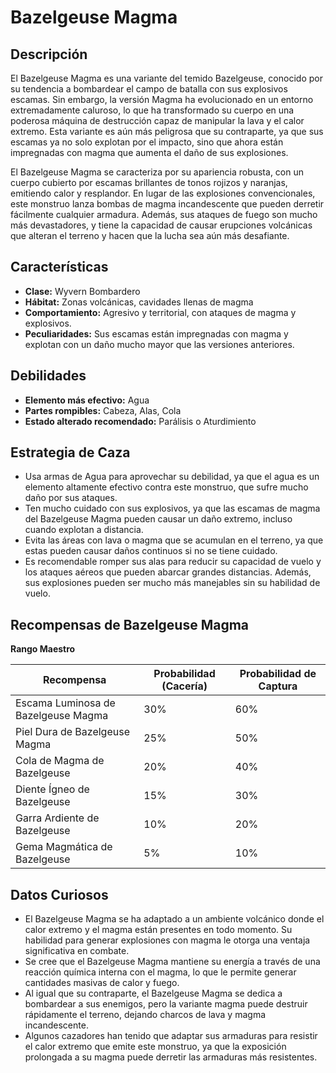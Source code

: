 # Bazelgeuse Magma

## Descripción
El Bazelgeuse Magma es una variante del temido Bazelgeuse, conocido por su tendencia a bombardear el campo de batalla con sus explosivos escamas. Sin embargo, la versión Magma ha evolucionado en un entorno extremadamente caluroso, lo que ha transformado su cuerpo en una poderosa máquina de destrucción capaz de manipular la lava y el calor extremo. Esta variante es aún más peligrosa que su contraparte, ya que sus escamas ya no solo explotan por el impacto, sino que ahora están impregnadas con magma que aumenta el daño de sus explosiones.

El Bazelgeuse Magma se caracteriza por su apariencia robusta, con un cuerpo cubierto por escamas brillantes de tonos rojizos y naranjas, emitiendo calor y resplandor. En lugar de las explosiones convencionales, este monstruo lanza bombas de magma incandescente que pueden derretir fácilmente cualquier armadura. Además, sus ataques de fuego son mucho más devastadores, y tiene la capacidad de causar erupciones volcánicas que alteran el terreno y hacen que la lucha sea aún más desafiante.

## Características
- **Clase:** Wyvern Bombardero
- **Hábitat:** Zonas volcánicas, cavidades llenas de magma
- **Comportamiento:** Agresivo y territorial, con ataques de magma y explosivos.
- **Peculiaridades:** Sus escamas están impregnadas con magma y explotan con un daño mucho mayor que las versiones anteriores.

## Debilidades
- **Elemento más efectivo:** Agua
- **Partes rompibles:** Cabeza, Alas, Cola
- **Estado alterado recomendado:** Parálisis o Aturdimiento

## Estrategia de Caza
- Usa armas de Agua para aprovechar su debilidad, ya que el agua es un elemento altamente efectivo contra este monstruo, que sufre mucho daño por sus ataques.
- Ten mucho cuidado con sus explosivos, ya que las escamas de magma del Bazelgeuse Magma pueden causar un daño extremo, incluso cuando explotan a distancia.
- Evita las áreas con lava o magma que se acumulan en el terreno, ya que estas pueden causar daños continuos si no se tiene cuidado.
- Es recomendable romper sus alas para reducir su capacidad de vuelo y los ataques aéreos que pueden abarcar grandes distancias. Además, sus explosiones pueden ser mucho más manejables sin su habilidad de vuelo.

## Recompensas de Bazelgeuse Magma
**Rango Maestro**

| Recompensa                         | Probabilidad (Cacería) | Probabilidad de Captura |
| ----------------------------------- | ---------------------- | ----------------------- |
| Escama Luminosa de Bazelgeuse Magma | 30%                    | 60%                     |
| Piel Dura de Bazelgeuse Magma       | 25%                    | 50%                     |
| Cola de Magma de Bazelgeuse         | 20%                    | 40%                     |
| Diente Ígneo de Bazelgeuse          | 15%                    | 30%                     |
| Garra Ardiente de Bazelgeuse        | 10%                    | 20%                     |
| Gema Magmática de Bazelgeuse        | 5%                     | 10%                     |

## Datos Curiosos
- El Bazelgeuse Magma se ha adaptado a un ambiente volcánico donde el calor extremo y el magma están presentes en todo momento. Su habilidad para generar explosiones con magma le otorga una ventaja significativa en combate.
- Se cree que el Bazelgeuse Magma mantiene su energía a través de una reacción química interna con el magma, lo que le permite generar cantidades masivas de calor y fuego.
- Al igual que su contraparte, el Bazelgeuse Magma se dedica a bombardear a sus enemigos, pero la variante magma puede destruir rápidamente el terreno, dejando charcos de lava y magma incandescente.
- Algunos cazadores han tenido que adaptar sus armaduras para resistir el calor extremo que emite este monstruo, ya que la exposición prolongada a su magma puede derretir las armaduras más resistentes.